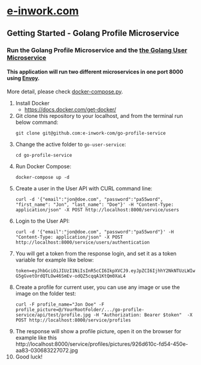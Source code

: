 # [e-inwork.com](https://e-inwork.com)

## Getting Started - Golang Profile Microservice
### Run the Golang Profile Microservice and the [the Golang User Microservice](https://github.com/e-inwork-com/go-user-service)
#### This application will run two different microservices in one port 8000 using [Envoy](https://www.envoyproxy.io). 
More detail, please check [docker-compose.py](https://github.com/e-inwork-com/go-user-service/blob/master/docker-compose.yml).
1. Install Docker
    - https://docs.docker.com/get-docker/
2. Git clone this repository to your localhost, and from the terminal run below command:
   ```
   git clone git@github.com:e-inwork-com/go-profile-service
   ```
3. Change the active folder to `go-user-service`:
   ```
   cd go-profile-service
   ```
4. Run Docker Compose:
   ```
   docker-compose up -d
   ```
5. Create a user in the User API with CURL command line:
    ```
    curl -d '{"email":"jon@doe.com", "password":"pa55word", "first_name": "Jon", "last_name": "Doe"}' -H "Content-Type: application/json" -X POST http://localhost:8000/service/users
    ```
6. Login to the User API:
   ```
   curl -d '{"email":"jon@doe.com", "password":"pa55word"}' -H "Content-Type: application/json" -X POST http://localhost:8000/service/users/authentication
   ```
7. You will get a token from the response login, and set it as a token variable for example like below:
   ```
   token=eyJhbGciOiJIUzI1NiIsInR5cCI6IkpXVCJ9.eyJpZCI6IjhhY2NkNTUzLWIwZTgtNDYxNC1iOTY0LTA5MTYyODhkMmExOCIsImV4cCI6MTY3MjUyMTQ1M30.S-G5gGvetOrdQTLOw46SmEv-odQZ5cqqA1KtQm0XaL4
   ```
8. Create a profile for current user, you can use any image or use the image on the folder test:
   ```
   curl -F profile_name="Jon Doe" -F profile_picture=@/YourRootFolder/.../go-profile-service/api/test/profile.jpg -H "Authorization: Bearer $token"  -X POST http://localhost:8000/service/profiles
   ```
9. The response will show a profile picture, open it on the browser for example like this http://localhost:8000/service/profiles/pictures/926d610c-fd54-450e-aa83-030683227072.jpg
10. Good luck!